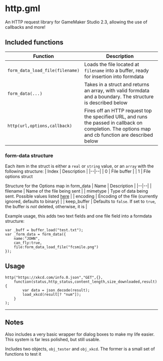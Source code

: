 # http.gml
An HTTP request library for GameMaker Studio 2.3, allowing the use of callbacks and more!

## Included functions

| Function | Description |
|--|--|
| `form_data_load_file(filename)` | Loads the file located at `filename` into a buffer, ready for insertion into formdata |
| `form_data(...)` | Takes in a struct and returns an array, with valid formdata and a boundary. The structure is described below |
| `http(url,options,callback)` | Fires off an HTTP request top the specified URL, and runs the passed in callback on completion. The options map and cb function are described below |


### form-data structure
Each item in the struct is either a `real` or `string` value, or an `array` with the following structure:
| Index | Description |
|--|--|
| 0 | File buffer |
| 1 | File options struct


Structure for the Options map in form_data
| Name | Description |
|--|--|
| filename | Name of the file being sent |
| mimetype | Type of data being sent. Possible values listed [here](https://tools.ietf.org/html/rfc2045) |
| encoding | Encoding of the file (currently ignored, defaults to binary) |
| keep_buffer | Defaults to `false`. If set to `true`, the buffer is *not* deleted, otherwise, it is |

Example usage, this adds two text fields and one file field into a formdata structure:
```gml
var _buff = buffer_load("test.txt");
var _form_data = form_data({
    name:"JOHN",
    can_fly:true,
	file:form_data_load_file("fcsmile.png")
});
```

## Usage

```gml
http("https://xkcd.com/info.0.json","GET",{},
	function(status,http_status,content_length,size_downloaded,result){
		var data = json_decode(result);
        load_xkcd(result[? "num"]);
	}
);

```

---
## Notes

Also includes a very basic wrapper for dialog boxes to make my life easier. This system is far less polished, but still usable. 

Includes two objects, `obj_tester` and `obj_xkcd`. The former is a small set of functions to test it
